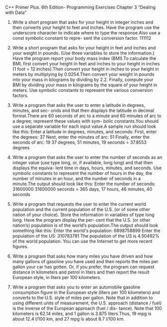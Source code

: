 C++ Primer Plus. 6th Edition- Programming Exercises 
Chapter 3 “Dealing with Data”


1. Write a short program that asks for your height in integer inches and then converts
your height to feet and inches. Have the program use the underscore character to
indicate where to type the response.Also use a const symbolic constant to repre-
sent the conversion factor.
111112

2. Write a short program that asks for your height in feet and inches and your weight
in pounds. (Use three variables to store the information.) Have the program report
your body mass index (BMI).To calculate the BMI, first convert your height in feet
and inches to your height in inches (1 foot = 12 inches).Then convert your height
in inches to your height in meters by multiplying by 0.0254.Then convert your
weight in pounds into your mass in kilograms by dividing by 2.2. Finally, compute
your BMI by dividing your mass in kilograms by the square of your height in
meters. Use symbolic constants to represent the various conversion factors.

3. Write a program that asks the user to enter a latitude in degrees, minutes, and sec-
onds and that then displays the latitude in decimal format.There are 60 seconds of
arc to a minute and 60 minutes of arc to a degree; represent these values with sym-
bolic constants.You should use a separate variable for each input value.A sample
run should look like this:
Enter a latitude in degrees, minutes, and seconds:
First, enter the degrees: 37
Next, enter the minutes of arc: 51
Finally, enter the seconds of arc: 19
37 degrees, 51 minutes, 19 seconds = 37.8553 degrees

4. Write a program that asks the user to enter the number of seconds as an integer
value (use type long, or, if available, long long) and that then displays the equiva-
lent time in days, hours, minutes, and seconds. Use symbolic constants to represent
the number of hours in the day, the number of minutes in an hour, and the number
of seconds in a minute.The output should look like this:
Enter the number of seconds: 31600000
31600000 seconds = 365 days, 17 hours, 46 minutes, 40 seconds

5. Write a program that requests the user to enter the current world population and
the current population of the U.S. (or of some other nation of your choice). Store
the information in variables of type long long. Have the program display the per-
cent that the U.S. (or other nation’s) population is of the world’s population.The
output should look something like this:
Enter the world's population: 6898758899
Enter the population of the US: 310783781
The population of the US is 4.50492% of the world population.
You can use the Internet to get more recent figures.

6. Write a program that asks how many miles you have driven and how many gallons
of gasoline you have used and then reports the miles per gallon your car has gotten.
Or, if you prefer, the program can request distance in kilometers and petrol in liters
and then report the result European style, in liters per 100 kilometers.

7. Write a program that asks you to enter an automobile gasoline consumption figure
in the European style (liters per 100 kilometers) and converts to the U.S. style of
miles per gallon. Note that in addition to using different units of measurement, the
U.S. approach (distance / fuel) is the inverse of the European approach (fuel / dis-
tance). Note that 100 kilometers is 62.14 miles, and 1 gallon is 3.875 liters.Thus, 19
mpg is about 12.4 l/100 km, and 27 mpg is about 8.7 l/100 km.
